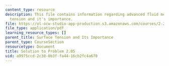 ```yaml
---
content_type: resource
description: This file contains information regarding advanced fluid mechanics, surface
  tension and it's importance.
file: https://ol-ocw-studio-app-production.s3.amazonaws.com/courses/2-25-advanced-fluid-mechanics-fall-2013/a9975ccd2c380b3ffa4416cb2fc4a670_MIT2_25F13_Solution2.05.pdf
file_type: application/pdf
learning_resource_types: []
parent_title: Surface Tension and Its Importance
parent_type: CourseSection
resourcetype: Document
title: Solution to Problem 2.05
uid: a9975ccd-2c38-0b3f-fa44-16cb2fc4a670
---
```

